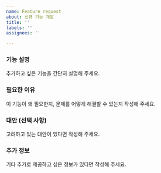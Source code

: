 ```yaml
---
name: Feature request
about: 신규 기능 개발
title: ''
labels: ''
assignees: ''

---
```


### 기능 설명
추가하고 싶은 기능을 간단히 설명해 주세요.

### 필요한 이유
이 기능이 왜 필요한지, 문제를 어떻게 해결할 수 있는지 작성해 주세요.

### 대안 (선택 사항)
고려하고 있는 대안이 있다면 작성해 주세요.

### 추가 정보
기타 추가로 제공하고 싶은 정보가 있다면 작성해 주세요.
